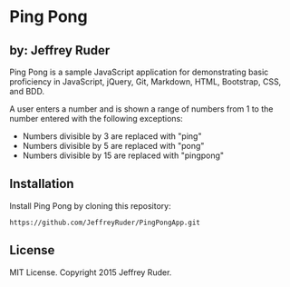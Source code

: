 # Ping Pong
## by: Jeffrey Ruder
Ping Pong is a sample JavaScript application for demonstrating basic proficiency in JavaScript, jQuery, Git, Markdown, HTML, Bootstrap, CSS, and BDD.

A user enters a number and is shown a range of numbers from 1 to the number entered with the following exceptions:

* Numbers divisible by 3 are replaced with "ping"
* Numbers divisible by 5 are replaced with "pong"
* Numbers divisible by 15 are replaced with "pingpong"

## Installation
Install Ping Pong by cloning this repository:
```
https://github.com/JeffreyRuder/PingPongApp.git
```
## License
MIT License. Copyright 2015 Jeffrey Ruder.
